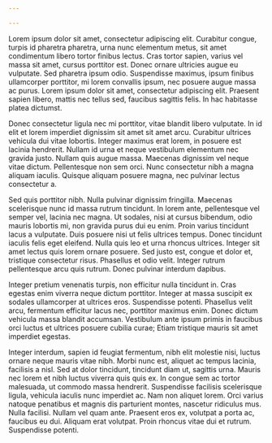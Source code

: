 ```yaml
---

---
```


Lorem ipsum dolor sit amet, consectetur adipiscing elit. Curabitur congue, turpis id pharetra pharetra, urna nunc elementum metus, sit amet condimentum libero tortor finibus lectus. Cras tortor sapien, varius vel massa sit amet, cursus porttitor est. Donec ornare ultricies augue eu vulputate. Sed pharetra ipsum odio. Suspendisse maximus, ipsum finibus ullamcorper porttitor, mi lorem convallis ipsum, nec posuere augue massa ac purus. Lorem ipsum dolor sit amet, consectetur adipiscing elit. Praesent sapien libero, mattis nec tellus sed, faucibus sagittis felis. In hac habitasse platea dictumst.

Donec consectetur ligula nec mi porttitor, vitae blandit libero vulputate. In id elit et lorem imperdiet dignissim sit amet sit amet arcu. Curabitur ultrices vehicula dui vitae lobortis. Integer maximus erat lorem, in posuere est lacinia hendrerit. Nullam id urna et neque vestibulum elementum nec gravida justo. Nullam quis augue massa. Maecenas dignissim vel neque vitae dictum. Pellentesque non sem orci. Nunc consectetur nibh a magna aliquam iaculis. Quisque aliquam posuere magna, nec pulvinar lectus consectetur a.

Sed quis porttitor nibh. Nulla pulvinar dignissim fringilla. Maecenas scelerisque nunc id massa rutrum tincidunt. In lorem ante, pellentesque vel semper vel, lacinia nec magna. Ut sodales, nisi at cursus bibendum, odio mauris lobortis mi, non gravida purus dui eu enim. Proin varius tincidunt lacus a vulputate. Duis posuere nisi ut felis ultrices tempus. Donec tincidunt iaculis felis eget eleifend. Nulla quis leo et urna rhoncus ultrices. Integer sit amet lectus quis lorem ornare posuere. Sed justo est, congue et dolor et, tristique consectetur risus. Phasellus et odio velit. Integer rutrum pellentesque arcu quis rutrum. Donec pulvinar interdum dapibus.

Integer pretium venenatis turpis, non efficitur nulla tincidunt in. Cras egestas enim viverra neque dictum porttitor. Integer at massa suscipit ex sodales ullamcorper at ultrices eros. Suspendisse potenti. Phasellus velit arcu, fermentum efficitur lacus nec, porttitor maximus enim. Donec dictum vehicula massa blandit accumsan. Vestibulum ante ipsum primis in faucibus orci luctus et ultrices posuere cubilia curae; Etiam tristique mauris sit amet imperdiet egestas.

Integer interdum, sapien id feugiat fermentum, nibh elit molestie nisi, luctus ornare neque mauris vitae nibh. Morbi nunc est, aliquet ac tempus lacinia, facilisis a nisl. Sed at dolor tincidunt, tincidunt diam ut, sagittis urna. Mauris nec lorem et nibh luctus viverra quis quis ex. In congue sem ac tortor malesuada, ut commodo massa hendrerit. Suspendisse facilisis scelerisque ligula, vehicula iaculis nunc imperdiet ac. Nam non aliquet lorem. Orci varius natoque penatibus et magnis dis parturient montes, nascetur ridiculus mus. Nulla facilisi. Nullam vel quam ante. Praesent eros ex, volutpat a porta ac, faucibus eu dui. Aliquam erat volutpat. Proin rhoncus vitae dui et rutrum. Suspendisse potenti.
